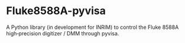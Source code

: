 # Fluke8588A-pyvisa
A Python library (in development for INRIM) to control the Fluke 8588A high‑precision digitizer / DMM through pyvisa.
